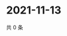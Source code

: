 # 2021-11-13

共 0 条

<!-- BEGIN WEIBO -->
<!-- 最后更新时间 Sat Nov 13 2021 17:00:51 GMT+0800 (China Standard Time) -->

<!-- END WEIBO -->
